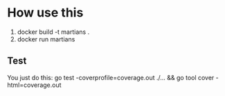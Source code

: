 # How use this

1. docker build -t martians .
2. docker run martians

## Test
You just do this: go test -coverprofile=coverage.out ./... && go tool cover -html=coverage.out
